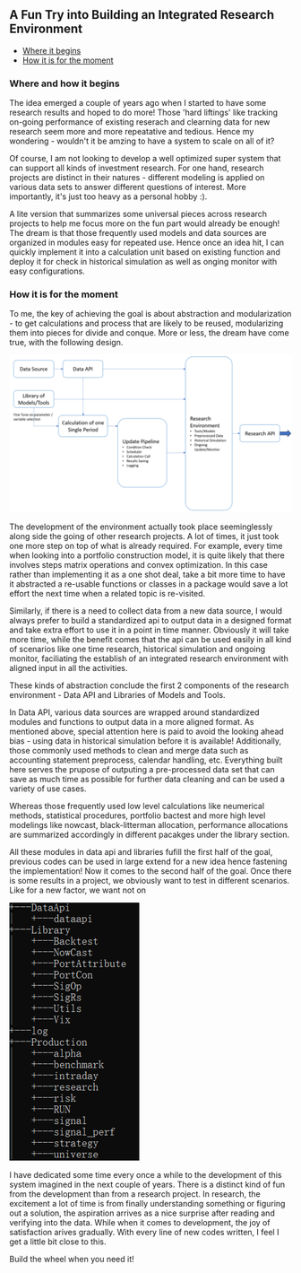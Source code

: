 #

## A Fun Try into Building an Integrated Research Environment

- [Where it begins](#beg)
- [How it is for the moment](#now)

### Where and how it begins <a name="beg"></a>

The idea emerged a couple of years ago when I started to have some research results and hoped to do more! Those 'hard liftings' like tracking on-going performance of existing reserach and clearning data for new research seem more and more repeatative and tedious. Hence my wondering - wouldn't it be amzing to have a system to scale on all of it?

Of course, I am not looking to develop a well optimized super system that can support all kinds of investment research. For one hand, research projects are distinct in their natures - different modeling is applied on various data sets to answer different questions of interest. More importantly, it's just too heavy as a personal hobby :). 

A lite version that summarizes some universal pieces across research projects to help me focus more on the fun part would already be enough! The dream is that those frequently used models and data sources are organized in modules easy for repeated use. Hence once an idea hit, I can quickly implement it into a calculation unit based on existing function and deploy it for check in historical simulation as well as onging monitor with easy configurations.


### How it is for the moment <a name="now"></a>

To me, the key of achieving the goal is about abstraction and modularization - to get calculations and process that are likely to be reused, modularizing them into pieces for divide and conque.  More or less, the dream have come true, with the following design. 

![Structure](https://raw.githubusercontent.com/SkyBlueRW/SkyBlueRW.github.io/main/_posts/asset/environment_structure.png)

The development of the environment actually took place seeminglessly along side the going of other research projects. A lot of times, it just took one more step on top of what is already required. For example, every time when looking into a portfolio construction model, it is quite likely that there involves steps matrix operations and convex optimization. In this case rather than implementing it as a one shot deal, take a bit more time to have it abstracted a re-usable functions or classes in a package would save a lot effort the next time when a related topic is re-visited.  

Similarly, if there is a need to collect data from a new data source, I would always prefer to build a standardized api to output data in a designed format and take extra effort to use it in a point in time manner. Obviously it will take more time, while the benefit comes that the api can be used easily in all kind of scenarios like one time research, historical simulation and ongoing monitor, faciliating the establish of an integrated research environment with aligned input in all the activities.

These kinds of abstraction conclude the first 2 components of the research environment - Data API and Libraries of Models and Tools.

In Data API, various data sources are wrapped around standardized modules and functions to output data in a more aligned format. As mentioned above, special attention here is paid to avoid the looking ahead bias - using data in historical simulation before it is available! Additionally, those commonly used methods to clean and merge data such as accounting statement preprocess, calendar handling, etc. Everything built here serves the prupose of outputing a pre-processed data set that can save as much time as possible for further data cleaning and can be used a variety of use cases.

Whereas those frequently used low level calculations like neumerical methods, statistical procedures, portfolio bactest and more high level modelings like nowcast, black-litterman allocation, performance allocations are summarized accordingly in different pacakges under the library section. 

All these modules in data api and libraries fufill the first half of the goal, previous codes can be used in large extend for a new idea hence fastening the implementation! Now it comes to the second half of the goal. Once there is some results in a project, we obviously want to test in different scenarios. Like for a new factor, we want not on



![System](https://raw.githubusercontent.com/SkyBlueRW/SkyBlueRW.github.io/main/_posts/asset/system.png)





I have dedicated some time every once a while to the development of this system imagined in the next couple of years. There is a distinct kind of fun from the development than from a research project. In research, the excitement a lot of time is from finally understanding something or figuring out a solution, the aspiration arrives as a nice surprise after reading and verifying into the data. While when it comes to development, the joy of satisfaction arives gradually. With every line of new codes written, I feel I get a little bit close to this.

Build the wheel when you need it!
